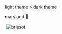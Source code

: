 light theme > dark theme

maryland 🐢
<!---
Brissot/Brissot is a ✨ special ✨ repository because its `README.md` (this file) appears on your GitHub profile.
You can click the Preview link to take a look at your changes.
--->

<p>&nbsp;<img align="center" src="https://github-readme-stats.vercel.app/api?username=brissot&show_icons=true&locale=en" alt="brissot" /></p>
